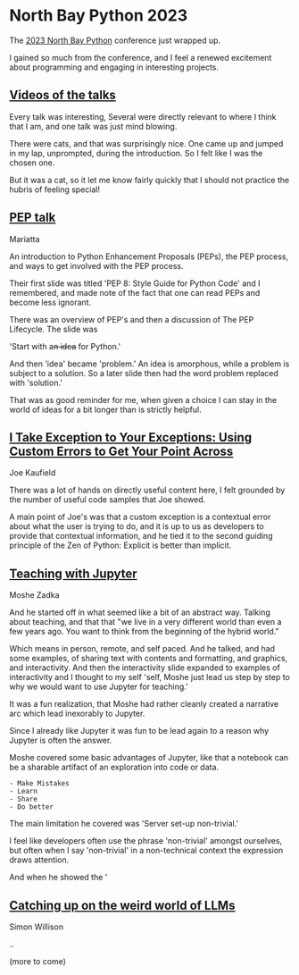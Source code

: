 # North Bay Python 2023

The [2023 North Bay Python](https://2023.northbaypython.org/) conference just
wrapped up.

I gained so much from the conference, and I feel a renewed excitement about
programming and engaging in interesting projects.

## [Videos of the talks](https://www.youtube.com/@NorthBayPython/videos) 

Every talk was interesting, Several were directly relevant to
where I think that I am, and one talk was just mind blowing. 

There were cats, and that was surprisingly nice. One came up and jumped
in my lap, unprompted, during the introduction. So I felt like I was the
chosen one.

But it was a cat, so it let me know fairly quickly that I should not practice
the hubris of feeling special!

## [PEP talk](https://www.youtube.com/watch?v=7OHGugQkYzA) 
Mariatta

An introduction to Python Enhancement Proposals (PEPs), the PEP process, and ways to
get involved with the PEP process.

Their first slide was titled 'PEP 8: Style Guide for Python Code' and I remembered,
and made note of the fact that one can read PEPs and become less ignorant.

There was an overview of PEP's and then a discussion of The PEP Lifecycle. The slide
was 

'Start with a<del>n idea</del> for Python.'

And then 'idea' became 'problem.' An idea is amorphous, while a problem is 
subject to a solution. So a later slide then had the word problem replaced with 'solution.'

That was as good reminder for me, when given a choice I can stay in the world of 
ideas for a bit longer than is strictly helpful.

## [I Take Exception to Your Exceptions: Using Custom Errors to Get Your Point Across ](https://www.youtube.com/watch?v=wJ5EO7tnDiQ) 
Joe Kaufield

There was a lot of hands on directly useful content here, I felt grounded by the number
of useful code samples that Joe showed. 

A main point of Joe's was that a custom exception is a contextual error about what the user 
is trying to do, and it is up to us as developers to provide that contextual information, and
he tied it to the second guiding principle of the Zen of Python: Explicit is better than implicit.

## [Teaching with Jupyter](https://www.youtube.com/watch?v=6QJuOZXb_AY)
Moshe Zadka 

And he started off in what seemed like a bit of an abstract way. Talking about teaching, 
and that that  "we live in a very different world than even a few years ago. You want to 
think from the beginning of the hybrid world."

Which means in person, remote, and self paced. And he talked, and had some examples, of 
sharing text with contents and formatting, and graphics, and interactivity. And then 
the interactivity slide expanded to examples of interactivity and I thought to my self
'self, Moshe just lead us step by step to why we would want to use Jupyter for teaching.'

It was a fun realization, that Moshe had rather cleanly created a narrative arc which
lead inexorably to Jupyter. 

Since I already like Jupyter it was fun to be lead again to a reason why Jupyter is often the answer.

Moshe covered some basic advantages of Jupyter, like that a notebook can be a sharable  artifact of an 
exploration into code or data.

    - Make Mistakes
    - Learn
    - Share
    - Do better

The main limitation he covered was 'Server set-up non-trivial.'

I feel like developers often use the phrase 'non-trivial' amongst ourselves, 
but often when I say 'non-trivial' in a non-technical context the expression
draws attention. 

And when he showed the '


## [Catching up on the weird world of LLMs](https://www.youtube.com/watch?v=h8Jth_ijZyY)
Simon Willison


..

(more to come)

